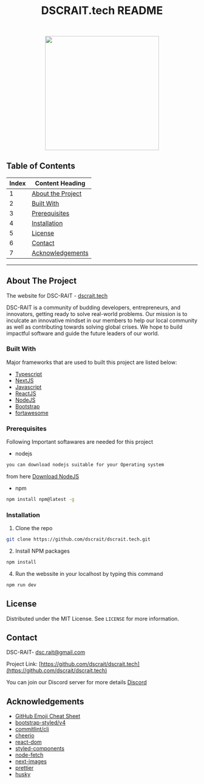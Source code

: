 <h1 align="center"> DSCRAIT.tech README</h1>

<!-- PROJECT LOGO -->
<br />
<p align="center">
  <a href="https://github.com/dscrait/dscrait.tech">
    <img src="https://user-images.githubusercontent.com/60320511/94176728-2666dd80-feb6-11ea-8005-50ebc1e0d1c4.PNG" width="300" height="300">
  </a>
</p>


<!-- TABLE OF CONTENTS -->
## Table of Contents

Index | Content Heading
------------|--------------------------------
 1 | [About the Project](#about-the-project)
 2 | [Built With](#built-with)
 3 | [Prerequisites](#prerequisites) 
 4 | [Installation](#Installation)
 5 | [License](#license)
 6 | [Contact](#contact)
 7 | [Acknowledgements](#acknowledgements)
 
<hr />

<!-- ABOUT THE PROJECT -->
## About The Project



The website for DSC-RAIT - [dscrait.tech](https://dscrait.tech)

DSC-RAIT is a community of budding developers, entrepreneurs, and innovators, getting ready to solve real-world problems. Our mission is to inculcate an innovative mindset in our members to help our local community as well as contributing towards solving global crises. We hope to build impactful software and guide the future leaders of our world.


### Built With
Major frameworks that are used to  built this project are listed below:
* [Typescript](https://www.typescriptlang.org/)
* [NextJS](https://nextjs.org/)
* [Javascript](https://developer.mozilla.org/en-US/docs/Web/JavaScript)
* [ReactJS](https://reactjs.org/)
* [NodeJS](https://nodejs.org/en/)
* [Bootstrap](https://getbootstrap.com)
* [fortawesome](https://fortawesome.com/)




### Prerequisites

Following  Important softawares are needed for this project

* nodejs
```sh
you can download nodejs suitable for your Operating system 
```
from here [Download NodeJS](https://nodejs.org/en/download/)

* npm
```sh
npm install npm@latest -g
```



### Installation

1. Clone the repo
```sh
git clone https://github.com/dscrait/dscrait.tech.git
```
2. Install NPM packages
```sh
npm install
```
4. Run the webssite in your localhost by typing this command
```sh
npm run dev
```

<!-- LICENSE -->
## License

Distributed under the MIT License. See `LICENSE` for more information.

<!-- CONTACT -->
## Contact

DSC-RAIT- [dsc.rait@gmail.com](dsc.rait@gmail.com) 

Project Link: [https://github.com/dscrait/dscrait.tech](https://github.com/dscrait/dscrait.tech)

You can join our Discord server for more details  [Discord](https://discord.com/channels/743724391296270377/749248351563677697)



<!-- ACKNOWLEDGEMENTS -->
## Acknowledgements
* [GitHub Emoji Cheat Sheet](https://www.webpagefx.com/tools/emoji-cheat-sheet)
* [bootstrap-styled/v4](https://bootstrap-styled.github.io/v4/)
* [commitlint/cli](https://commitlint.js.org/#/)
* [cheerio](https://cheerio.js.org/)
* [react-dom](https://reactjs.org/docs/react-dom.html)
* [styled-components](https://styled-components.com/)
* [node-fetch](https://www.npmjs.com/package/node-fetch)
* [next-images](https://www.npmjs.com/package/next-images)
* [prettier](https://prettier.io/)
* [husky](https://www.npmjs.com/package/husky)





